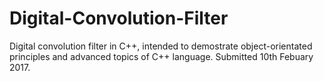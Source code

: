 # Digital-Convolution-Filter
Digital convolution filter in C++, intended to demostrate object-orientated principles and advanced topics of C++ language. Submitted 10th Febuary 2017. 
